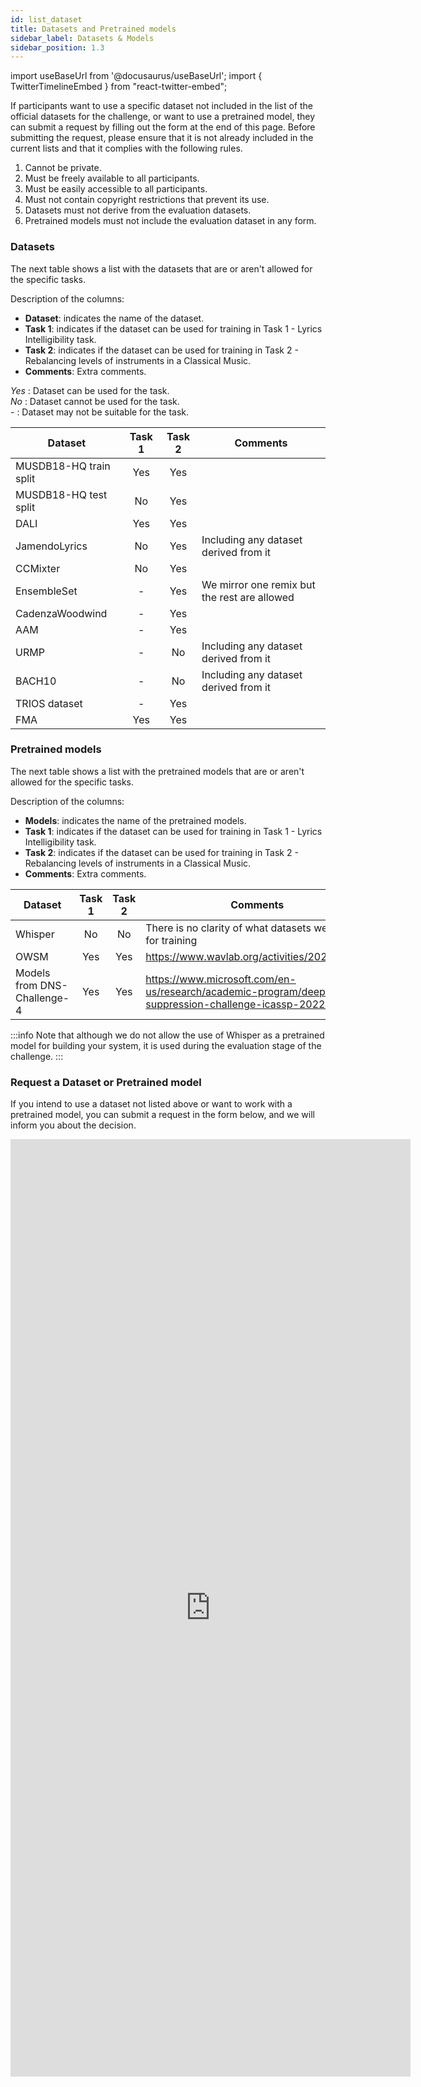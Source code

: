 ```yaml
---
id: list_dataset
title: Datasets and Pretrained models
sidebar_label: Datasets & Models
sidebar_position: 1.3
---
```

import useBaseUrl from '@docusaurus/useBaseUrl';
import { TwitterTimelineEmbed } from "react-twitter-embed";


If participants want to use a specific dataset not included in the list of the official datasets for the challenge,
or want to use a pretrained model, they can submit a request by filling out the form at the end of this page. 
Before submitting the request, please ensure that it is not already included in the current lists and that it complies with the following rules.

1. Cannot be private.
2. Must be freely available to all participants.
3. Must be easily accessible to all participants.
4. Must not contain copyright restrictions that prevent its use.
5. Datasets must not derive from the evaluation datasets.
6. Pretrained models must not include the evaluation dataset in any form.

### Datasets

The next table shows a list with the datasets that are or aren't allowed for the specific tasks. 

Description of the columns:

- **Dataset**: indicates the name of the dataset.
- **Task 1**: indicates if the dataset can be used for training in Task 1 - Lyrics Intelligibility task.
- **Task 2**: indicates if the dataset can be used for training in Task 2 - Rebalancing levels of instruments in a Classical Music.
- **Comments**: Extra comments.

_Yes_ : Dataset can be used for the task.  
_No_ : Dataset cannot be used for the task.  
_-_ : Dataset may not be suitable for the task.  

| Dataset                | Task 1 | Task 2 | Comments                                     |
|------------------------|:------:|:------:|----------------------------------------------|
| MUSDB18-HQ train split |  Yes   |  Yes   |                                              |
| MUSDB18-HQ test split  |   No   |  Yes   |                                              |
| DALI                   |  Yes   |  Yes   |                                              |
| JamendoLyrics          |   No   |  Yes   | Including any dataset derived from it        |
| CCMixter               |   No   |  Yes   |                                              |
| EnsembleSet            |   -    |  Yes   | We mirror one remix but the rest are allowed |
| CadenzaWoodwind        |   -    |  Yes   |                                              |
| AAM                    |   -    |  Yes   |                                              |
| URMP                   |   -    |   No   | Including any dataset derived from it        |
| BACH10                 |   -    |   No   | Including any dataset derived from it        |
| TRIOS dataset          |   -    |  Yes   |                                              |
| FMA                    |  Yes   |  Yes   |                                              |

### Pretrained models

The next table shows a list with the pretrained models that are or aren't allowed for the specific tasks.

Description of the columns:

- **Models**: indicates the name of the pretrained models.
- **Task 1**: indicates if the dataset can be used for training in Task 1 - Lyrics Intelligibility task.
- **Task 2**: indicates if the dataset can be used for training in Task 2 - Rebalancing levels of instruments in a Classical Music.
- **Comments**: Extra comments.


| Dataset                     | Task 1 | Task 2 | Comments                                                                                                |
|-----------------------------|:------:|:------:|---------------------------------------------------------------------------------------------------------|
| Whisper                     |   No   |   No   | There is no clarity of what datasets were used for training                                             |
| OWSM                        |  Yes   |  Yes   | https://www.wavlab.org/activities/2024/owsm/                                                            |
| Models from DNS-Challenge-4 |  Yes   |  Yes   | https://www.microsoft.com/en-us/research/academic-program/deep-noise-suppression-challenge-icassp-2022/ |

:::info
Note that although we do not allow the use of Whisper as a pretrained model for building your system, it is used 
during the evaluation stage of the challenge.
:::

### Request a Dataset or Pretrained model

If you intend to use a dataset not listed above or want to work with a pretrained model, 
you can submit a request in the form below, and we will inform you about the decision.

<iframe 
    src="https://docs.google.com/forms/d/e/1FAIpQLSfYyrhxsbmx9C4hLCWOfnnHC9hdOKAvVVLrzgPHR8wjjcpFyQ/viewform?embedded=true" 
    width="640" 
    height="1500" 
    frameborder="0" 
    marginheight="0" 
    marginwidth="0">
Loading…
</iframe>

